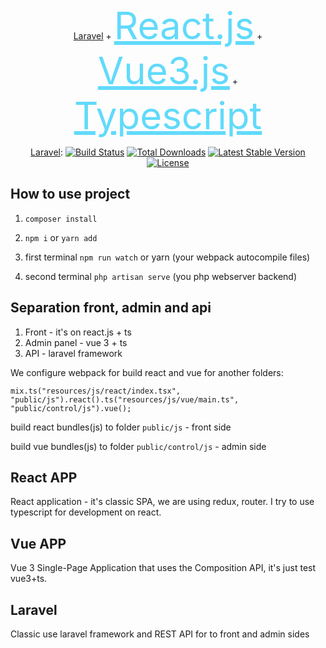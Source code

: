 <p align="center"><a href="https://laravel.com" target="_blank">Laravel</a>
    + <a href="https://ru.reactjs.org/" target="_blank" style="font-size: 60px;color: #61dafb;">React.js</a>
    + <a href="https://vuejs.org/" target="_blank" style="font-size: 60px;color: #61dafb;">Vue3.js</a>
    + <a href="https://www.typescriptlang.org/" target="_blank" style="font-size: 60px;color: #61dafb;">Typescript</a>
</p>

<p align="center">
<a href="https://laravel.com" target="_blank">Laravel</a>: 
<a href="https://travis-ci.org/laravel/framework"><img src="https://travis-ci.org/laravel/framework.svg" alt="Build Status"></a>
<a href="https://packagist.org/packages/laravel/framework"><img src="https://poser.pugx.org/laravel/framework/d/total.svg" alt="Total Downloads"></a>
<a href="https://packagist.org/packages/laravel/framework"><img src="https://poser.pugx.org/laravel/framework/v/stable.svg" alt="Latest Stable Version"></a>
<a href="https://packagist.org/packages/laravel/framework"><img src="https://poser.pugx.org/laravel/framework/license.svg" alt="License"></a>
</p>



## How to use project
1. `composer install`

2. `npm i` or `yarn add`

3. first terminal `npm run watch` or yarn (your webpack autocompile files)

4. second terminal `php artisan serve` (you php webserver backend)


## Separation front, admin and api
1. Front - it's on react.js + ts
2. Admin panel - vue 3 + ts
3. API - laravel framework

We configure webpack for build react and vue for another folders:

`mix.ts("resources/js/react/index.tsx", "public/js").react().ts("resources/js/vue/main.ts", "public/control/js").vue();`

build react bundles(js) to folder `public/js` - front side

build vue bundles(js) to folder `public/control/js` - admin side

## React APP
React application - it's classic SPA, we are using redux, router. I try to use typescript for development on react.

## Vue APP
Vue 3 Single-Page Application that uses the Composition API, it's just test vue3+ts.

## Laravel
Classic use laravel framework and REST API for to front and admin sides
